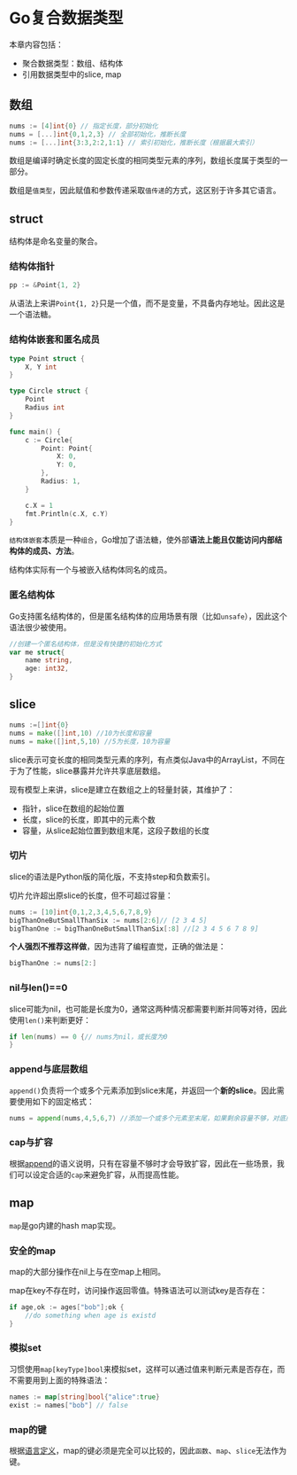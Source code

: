 # Go复合数据类型

本章内容包括：

- 聚合数据类型：数组、结构体
- 引用数据类型中的slice, map

## 数组

```go
nums := [4]int{0} // 指定长度，部分初始化
nums = [...]int{0,1,2,3} // 全部初始化，推断长度
nums := [...]int{3:3,2:2,1:1} // 索引初始化，推断长度（根据最大索引）
```

数组是编译时确定长度的固定长度的相同类型元素的序列，数组长度属于类型的一部分。

数组是`值类型`，因此赋值和参数传递采取`值传递`的方式，这区别于许多其它语言。

## struct

结构体是命名变量的聚合。

### 结构体指针

```go
pp := &Point{1, 2}
```

从语法上来讲`Point{1, 2}`只是一个值，而不是变量，不具备内存地址。因此这是一个语法糖。

### 结构体嵌套和匿名成员

```go
type Point struct {
	X, Y int
}

type Circle struct {
	Point
	Radius int
}

func main() {
	c := Circle{
		Point: Point{
			X: 0,
			Y: 0,
		},
		Radius: 1,
	}

	c.X = 1
	fmt.Println(c.X, c.Y)
}
```

`结构体嵌套`本质是一种`组合`，Go增加了语法糖，使外部**语法上能且仅能访问内部结构体的成员、方法**。

结构体实际有一个与被嵌入结构体同名的成员。

### 匿名结构体

Go支持匿名结构体的，但是匿名结构体的应用场景有限（比如`unsafe`），因此这个语法很少被使用。

```go
//创建一个匿名结构体，但是没有快捷的初始化方式
var me struct{
    name string,
    age: int32,
}
```

## slice

```go
nums :=[]int{0}
nums = make([]int,10) //10为长度和容量
nums = make([]int,5,10) //5为长度，10为容量
```

slice表示可变长度的相同类型元素的序列，有点类似Java中的ArrayList，不同在于为了性能，slice暴露并允许共享底层数组。

现有模型上来讲，slice是建立在数组之上的轻量封装，其维护了：

- 指针，slice在数组的起始位置
- 长度，slice的长度，即其中的元素个数
- 容量，从slice起始位置到数组末尾，这段子数组的长度

### 切片

slice的语法是Python版的简化版，不支持step和负数索引。

切片允许超出原slice的长度，但不可超过容量：

```go
nums := [10]int{0,1,2,3,4,5,6,7,8,9}
bigThanOneButSmallThanSix := nums[2:6]// [2 3 4 5]
bigThanOne := bigThanOneButSmallThanSix[:8] //[2 3 4 5 6 7 8 9]
```

**个人强烈不推荐这样做**，因为违背了编程直觉，正确的做法是：

```go
bigThanOne := nums[2:]
```

### nil与len()\=\=0

slice可能为nil，也可能是长度为0，通常这两种情况都需要判断并同等对待，因此使用`len()`来判断更好：

```go
if len(nums) == 0 {// nums为nil，或长度为0
}
```

### append与底层数组

`append()`负责将一个或多个元素添加到slice末尾，并返回一个**新的slice**。因此需要使用如下的固定格式：

```go
nums = append(nums,4,5,6,7) //添加一个或多个元素至末尾，如果剩余容量不够，对底层数组进行扩容。
```

### cap与扩容

根据[append](https://pkg.go.dev/builtin#append)的语义说明，只有在容量不够时才会导致扩容，因此在一些场景，我们可以设定合适的`cap`来避免扩容，从而提高性能。

## map

`map`是go内建的hash map实现。

### 安全的map

map的大部分操作在nil上与在空map上相同。

map在key不存在时，访问操作返回零值。特殊语法可以测试key是否存在：

```go
if age,ok := ages["bob"];ok {
	//do something when age is existd
}
```

### 模拟set

习惯使用`map[keyType]bool`来模拟set，这样可以通过值来判断元素是否存在，而不需要用到上面的特殊语法：

```go
names := map[string]bool{"alice":true}
exist := names["bob"] // false
```

### map的键

根据[语言定义](https://go.dev/ref/spec#Map_types)，map的键必须是完全可以比较的，因此`函数`、`map`、`slice`无法作为键。
